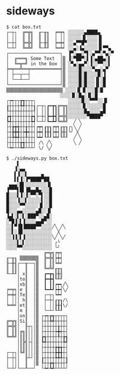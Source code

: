 # sideways

    $ cat box.txt
    ┌─┬┐  ╔═╦╗  ╓─╥╖  ╒═╤╕ ░░░░░░▄████▄
    │ ││  ║ ║║  ║ ║║  │ ││ ░░░░░▐▌░░░░▐▌
    ├─┼┤  ╠═╬╣  ╟─╫╢  ╞═╪╡ ░░▄▀▀█▀░░░░▐▌
    └─┴┘  ╚═╩╝  ╙─╨╜  ╘═╧╛ ░░▄░▐▄░░░░░▐▌▀▀▄
    ┌───────────────────┐  ▐▀░▄▄░▀▌░▄▀▀░▀▄░▀
    │  ╔═══╗ Some Text  │▒ ▐░▀██▀░▌▐░▄██▄░▌
    │  ╚═╦═╝ in the box │▒ ░▀▄░▄▄▀░▐░░▀▀░░▌
    ╞═╤══╩══╤═══════════╡▒ ░░░░█░░░░▀▄▄░▄▀
    │ ├──┬──┤           │▒ ░░░░█░█░░░░█░▐
    │ └──┴──┘           │▒ ░░░░█░█░░░▐▌░█
    └───────────────────┘▒ ░░░░█░█░░░▐▌░█
    ▒▒▒▒▒▒▒▒▒▒▒▒▒▒▒▒▒▒▒▒▒ ░░░░▐▌▐▌░░░█░█
                        ░░░░▐▌░█▄░▐▌░█
    ┌┮┭┬┬┲┱┬┬┬┐            ░░░░░█░░▀▀▀░░▐▌
    ┟┼┼┼┼╄╃┼┼┼┧┌─┬┐┏━┳┓╔═╦╗░░░░░▐▌░░░░░░█
    ┞┼┼┼┼┼┼┼┼┼┦│ ││┃ ┃┃║ ║║░░░░░░█▄░░░░▄█
    ┢╅┼┼┼┼┼┼┼╆┪├─┼┤┣━╋┫╠═╬╣░░░░░░░▀████▀
    ┡╃┼┼┼┼┼┼┼╄┩└─┴┘┗━┻┛╚═╩╝  ╱ ╲
    ├┼╆╈╅┼┼╁┼┼┤┍┯┑┎┰┒╒╤╕╓╥╖╭╮╲ ╱
    ├┼╊╋╉┼┾╋┽┼┤┝┿┥┠╂┨╞╪╡╟╫╢╰╯ ╳
    ├┼╄╇╃┼┼╀┼┼┤┕┷┙┖┸┚╘╧╛╙╨╜  ╱ ╲
    ├┼┼┼┼╆╅┼┼┼┤ /\ ╱╲        ╲ ╱
    └┶┵┴┴┺┹┴┴┴┘ \/ ╲╱

    $ ./sideways.py box.txt
        ▌
       ▐░▄▄
       ▌▐░░▌     ▄
       ▌▌▐░▐▀████▀██
     ▄▄▄░█▌░░░░░░░░▐▌
    ▐▀▀▀▌█▌▐█▄▄█▄░░░█
    █░░░▌▐░▐░▀▀░▀▌░░█
    █░░░▐░░▌░░░░░▌░░█
    █░░░░▀▀░░░░░▐▌░░█
    █░░░▄▄░░░░░▄█░░▐▌
    ▐▄▌░▌░▌░███▀░░▄█░
    ░▀█▐░▌▐░░░░▄▄█▀░░
    ░░▌▀▐█▐████▀▀░░░░╱╲ ╱╲
    ░░▌░▐█░░░░░░░░░░░  ╳
    ░░▐▐░▌▐░░░░░░░░░░╲╱ ╲╱
    ░░░░▌░▌░░░░░░░░░░ ╭╰
    ░░░░▀▀░░░░░░░░░░░ ╰╯
                  ╔═╦╗╒╤╕
    ╓─╥╖ ▒▒▒▒▒▒▒  ╠═╬╣╞╪╡
    ╟─╫╢┌──╥──┐▒  ║ ║║╘╧╛
    ║ ║║│  ║  │▒  ╚═╩╝╓╥╖
    ╙─╨╜│ x║  │▒  ┏━┳┓╟╫╢
        │to║  │▒  ┣━╋┫╙╨╜
        │xb║  │▒  ┃ ┃┃┍┯┑╱╲
    ╒═╤╕│e ║  │▒  ┗━┻┛┝┿┥╲╱
    ╞═╪╡│Te║  │▒  ┌─┬┐┕┷┙
    │ │││ h║  │▒  ├─┼┤┎┰┒/\
    ╘═╧╛│et║  │▒  │ ││┠╂┨\/
        │m ║  │▒  └─┴┘┖┸┚
        │on║  │▒ ┌┮┭┲┱┬┬┬┬┐
    ╔═╦╗│Si║  │▒ ├┼┼╄╃┼┼┼┼┤
    ╠═╬╣│  ╟┬┐│▒ ├┼┼┼┼┼╁┼┼┤
    ║ ║║│╔╗║│││▒ ├┼┼┼┼┾╋┽┼┤
    ╚═╩╝│║║║│││▒ ┢╅┼┼┼┼╀┼╆┪
        │║╠╣├┤│▒ ┡╃┼┼┼┼┼┼╄┩
        │║║║│││▒ ├┼┼┼┼╆╈╅┼┤
    ┌─┬┐│╚╝║│││▒ ├┼┼┼┼╊╋╉┼┤
    ├─┼┤│  ╟┴┘│▒ ┟┼┼┼┼╄╇╃┼┧
    │ │││  ║  │▒ ┞┼┼╆╅┼┼┼┼┦
    └─┴┘└──╨──┘  └┶┵┺┹┴┴┴┴┘

